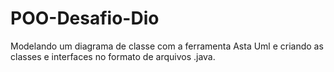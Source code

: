 # POO-Desafio-Dio
Modelando um diagrama de classe com a ferramenta Asta Uml e criando as classes e interfaces no formato de arquivos .java.
